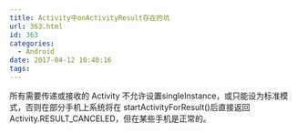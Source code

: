 ```yaml
---
title: Activity中onActivityResult存在的坑
url: 363.html
id: 363
categories:
  - Android
date: 2017-04-12 10:40:16
tags:
---
```


所有需要传递或接收的 Activity 不允许设置singleInstance，或只能设为标准模式，否则在部分手机上系统将在 startActivityForResult()后直接返回Activity.RESULT_CANCELED，但在某些手机是正常的。
